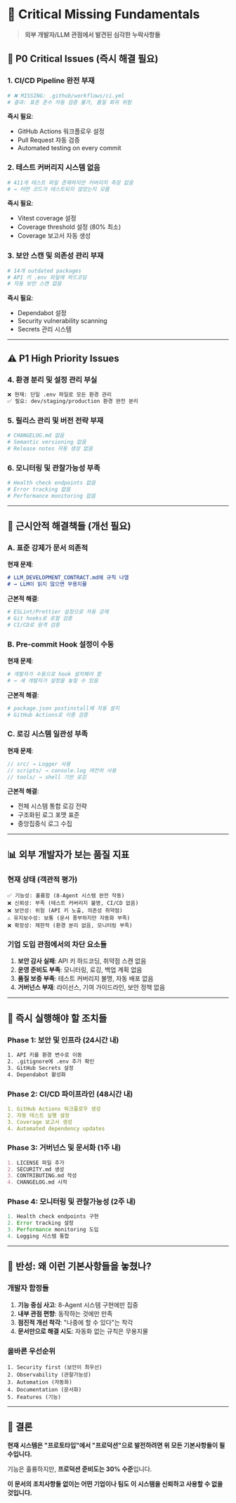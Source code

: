 # 🚨 Critical Missing Fundamentals

> **외부 개발자/LLM 관점에서 발견된 심각한 누락사항들**

## 🚫 **P0 Critical Issues (즉시 해결 필요)**

### **1. CI/CD Pipeline 완전 부재**
```yaml
# ❌ MISSING: .github/workflows/ci.yml
# 결과: 표준 준수 자동 검증 불가, 품질 회귀 위험
```

**즉시 필요**:
- GitHub Actions 워크플로우 설정
- Pull Request 자동 검증
- Automated testing on every commit

### **2. 테스트 커버리지 시스템 없음**
```bash
# 411개 테스트 파일 존재하지만 커버리지 측정 없음
# → 어떤 코드가 테스트되지 않았는지 모름
```

**즉시 필요**:
- Vitest coverage 설정
- Coverage threshold 설정 (80% 최소)
- Coverage 보고서 자동 생성

### **3. 보안 스캔 및 의존성 관리 부재**
```bash
# 14개 outdated packages
# API 키 .env 파일에 하드코딩
# 자동 보안 스캔 없음
```

**즉시 필요**:
- Dependabot 설정
- Security vulnerability scanning
- Secrets 관리 시스템

---

## ⚠️ **P1 High Priority Issues**

### **4. 환경 분리 및 설정 관리 부실**
```bash
❌ 현재: 단일 .env 파일로 모든 환경 관리
✅ 필요: dev/staging/production 환경 완전 분리
```

### **5. 릴리스 관리 및 버전 전략 부재**
```bash
# CHANGELOG.md 없음
# Semantic versioning 없음
# Release notes 자동 생성 없음
```

### **6. 모니터링 및 관찰가능성 부족**
```bash
# Health check endpoints 없음
# Error tracking 없음
# Performance monitoring 없음
```

---

## 🔧 **근시안적 해결책들 (개선 필요)**

### **A. 표준 강제가 문서 의존적**
**현재 문제**:
```markdown
# LLM_DEVELOPMENT_CONTRACT.md에 규칙 나열
# → LLM이 읽지 않으면 무용지물
```

**근본적 해결**:
```yaml
# ESLint/Prettier 설정으로 자동 강제
# Git hooks로 로컬 검증
# CI/CD로 원격 검증
```

### **B. Pre-commit Hook 설정이 수동**
**현재 문제**:
```bash
# 개발자가 수동으로 hook 설치해야 함
# → 새 개발자가 설정을 놓칠 수 있음
```

**근본적 해결**:
```bash
# package.json postinstall에 자동 설치
# GitHub Actions로 이중 검증
```

### **C. 로깅 시스템 일관성 부족**
**현재 문제**:
```typescript
// src/ → Logger 사용
// scripts/ → console.log 여전히 사용
// tools/ → shell 기반 로깅
```

**근본적 해결**:
- 전체 시스템 통합 로깅 전략
- 구조화된 로그 포맷 표준
- 중앙집중식 로그 수집

---

## 📊 **외부 개발자가 보는 품질 지표**

### **현재 상태 (객관적 평가)**
```
✅ 기능성: 훌륭함 (8-Agent 시스템 완전 작동)
❌ 신뢰성: 부족 (테스트 커버리지 불명, CI/CD 없음)
❌ 보안성: 위험 (API 키 노출, 의존성 취약점)
⚠️ 유지보수성: 보통 (문서 풍부하지만 자동화 부족)
❌ 확장성: 제한적 (환경 분리 없음, 모니터링 부족)
```

### **기업 도입 관점에서의 차단 요소들**
1. **보안 감사 실패**: API 키 하드코딩, 취약점 스캔 없음
2. **운영 준비도 부족**: 모니터링, 로깅, 백업 계획 없음
3. **품질 보증 부족**: 테스트 커버리지 불명, 자동 배포 없음
4. **거버넌스 부재**: 라이선스, 기여 가이드라인, 보안 정책 없음

---

## 🎯 **즉시 실행해야 할 조치들**

### **Phase 1: 보안 및 인프라 (24시간 내)**
```bash
1. API 키를 환경 변수로 이동
2. .gitignore에 .env 추가 확인
3. GitHub Secrets 설정
4. Dependabot 활성화
```

### **Phase 2: CI/CD 파이프라인 (48시간 내)**
```yaml
1. GitHub Actions 워크플로우 생성
2. 자동 테스트 실행 설정
3. Coverage 보고서 생성
4. Automated dependency updates
```

### **Phase 3: 거버넌스 및 문서화 (1주 내)**
```markdown
1. LICENSE 파일 추가
2. SECURITY.md 생성
3. CONTRIBUTING.md 작성
4. CHANGELOG.md 시작
```

### **Phase 4: 모니터링 및 관찰가능성 (2주 내)**
```typescript
1. Health check endpoints 구현
2. Error tracking 설정
3. Performance monitoring 도입
4. Logging 시스템 통합
```

---

## 🤔 **반성: 왜 이런 기본사항들을 놓쳤나?**

### **개발자 함정들**
1. **기능 중심 사고**: 8-Agent 시스템 구현에만 집중
2. **내부 관점 편향**: 동작하는 것에만 만족
3. **점진적 개선 착각**: "나중에 할 수 있다"는 착각
4. **문서만으로 해결 시도**: 자동화 없는 규칙은 무용지물

### **올바른 우선순위**
```
1. Security first (보안이 최우선)
2. Observability (관찰가능성)
3. Automation (자동화)
4. Documentation (문서화)
5. Features (기능)
```

---

## 🚀 **결론**

**현재 시스템은 "프로토타입"에서 "프로덕션"으로 발전하려면 위 모든 기본사항들이 필수입니다.**

기능은 훌륭하지만, **프로덕션 준비도는 30% 수준**입니다.

**이 문서의 조치사항들 없이는 어떤 기업이나 팀도 이 시스템을 신뢰하고 사용할 수 없을 것입니다.**